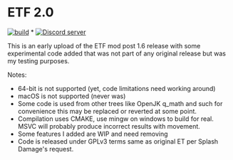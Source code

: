 # ETF 2.0

[![build](https://github.com/etfdevs/ETF/actions/workflows/build.yml/badge.svg)](https://github.com/etfdevs/ETF/actions/workflows/build.yml) * <a href="https://discord.com/channels/253600486219972608/401475882897899523"><img src="https://img.shields.io/discord/253600486219972608color=7289da&logo=discord&logoColor=white" alt="Discord server" /></a>

This is an early upload of the ETF mod post 1.6 release with some experimental code added that was not part of any original release but was my testing purposes.

Notes:

* 64-bit is not supported (yet, code limitations need working around)
* macOS is not supported (never was)
* Some code is used from other trees like OpenJK q_math and such for convenience this may be replaced or reverted at some point.
* Compilation uses CMAKE, use mingw on windows to build for real. MSVC will probably produce incorrect results with movement.
* Some features I added are WIP and need removing
* Code is released under GPLv3 terms same as original ET per Splash Damage's request.
